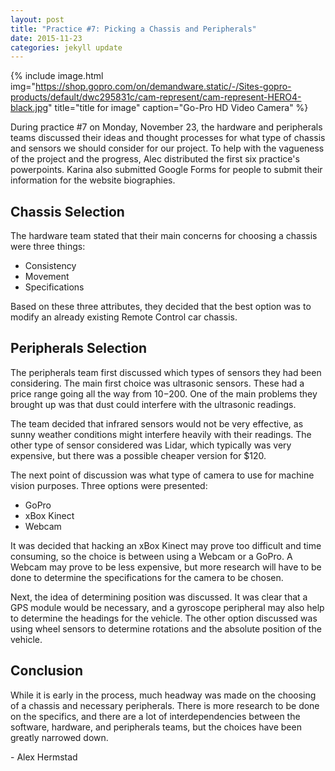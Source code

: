 ```yaml
---
layout: post
title: "Practice #7: Picking a Chassis and Peripherals"
date: 2015-11-23
categories: jekyll update
---
```


{% include image.html
            img="https://shop.gopro.com/on/demandware.static/-/Sites-gopro-products/default/dwc295831c/cam-represent/cam-represent-HERO4-black.jpg"
            title="title for image"
            caption="Go-Pro HD Video Camera"
%}

During practice #7 on Monday, November 23, the hardware and peripherals teams
discussed their ideas and thought processes for what type of chassis and sensors
we should consider for our project. To help with the vagueness of the project
and the progress, Alec distributed the first six practice's powerpoints. Karina
also submitted Google Forms for people to submit their information for the
website biographies.

## Chassis Selection

The hardware team stated that their main concerns for choosing a chassis were
three things:

* Consistency
* Movement
* Specifications

Based on these three attributes, they decided that the best option was to modify
an already existing Remote Control car chassis. 


## Peripherals Selection

The peripherals team first discussed which types of sensors they had been
considering. The main first choice was ultrasonic sensors. These had a price
range going all the way from $10-$200. One of the main problems they brought up
was that dust could interfere with the ultrasonic readings.
  
The team decided that infrared sensors would not be very effective, as sunny
weather conditions might interfere heavily with their readings. The other type
of sensor considered was Lidar, which typically was very expensive, but there
was a possible cheaper version for $120.
  
The next point of discussion was what type of camera to use for machine vision
purposes. Three options were presented:

* GoPro
* xBox Kinect
* Webcam
  
It was decided that hacking an xBox Kinect may prove too difficult and time
consuming, so the choice is between using a Webcam or a GoPro. A Webcam may
prove to be less expensive, but more research will have to be done to determine
the specifications for the camera to be chosen.
  
Next, the idea of determining position was discussed. It was clear that a GPS
module would be necessary, and a gyroscope peripheral may also help to determine
the headings for the vehicle. The other option discussed was using wheel sensors
to determine rotations and the absolute position of the vehicle.
  
## Conclusion
  
While it is early in the process, much headway was made on the choosing of a
chassis and necessary peripherals. There is more research to be done on the
specifics, and there are a lot of interdependencies between the software,
hardware, and peripherals teams, but the choices have been greatly narrowed
down.
  
\- Alex Hermstad

















